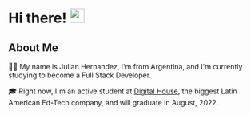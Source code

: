 # Hi there! <img src="https://media.giphy.com/media/hvRJCLFzcasrR4ia7z/giphy.gif" width="29px">

## About Me

🙋‍♂️ My name is Julian Hernandez, I'm from Argentina, and I'm currently studying to become a Full Stack Developer.

🎓 Right now, I´m an active student at [Digital House](https://www.digitalhouse.com/), the biggest Latin American Ed-Tech company, and will graduate in August, 2022.

<!--
**JulianHernandezGit/JulianHernandezGit** is a ✨ _special_ ✨ repository because its `README.md` (this file) appears on your GitHub profile.

Here are some ideas to get you started:

- 🔭 I’m currently working on ...
- 🌱 I’m currently learning ...
- 👯 I’m looking to collaborate on ...
- 🤔 I’m looking for help with ...
- 💬 Ask me about ...
- 📫 How to reach me: ...
- 😄 Pronouns: ...
- ⚡ Fun fact: ...
-->
